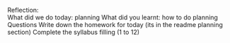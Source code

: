 Reflection:  
What did we do today: planning 
What did you learnt: how to do planning  
Questions 
Write down the homework for today (its in the readme planning section)
Complete the syllabus filling (1 to 12)
